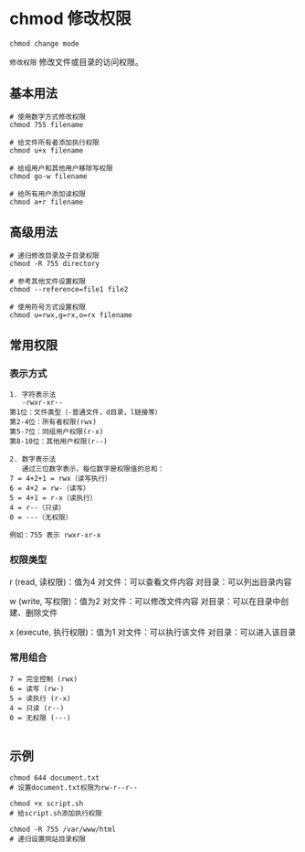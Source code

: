 # chmod 修改权限

`chmod change mode`

`修改权限` 修改文件或目录的访问权限。

## 基本用法
```shell
# 使用数字方式修改权限
chmod 755 filename

# 给文件所有者添加执行权限
chmod u+x filename

# 给组用户和其他用户移除写权限
chmod go-w filename

# 给所有用户添加读权限
chmod a+r filename
```

## 高级用法
```shell
# 递归修改目录及子目录权限
chmod -R 755 directory

# 参考其他文件设置权限
chmod --reference=file1 file2

# 使用符号方式设置权限
chmod u=rwx,g=rx,o=rx filename
```

## 常用权限
### 表示方式
````
1. 字符表示法
   -rwxr-xr--
第1位：文件类型（-普通文件，d目录，l链接等）
第2-4位：所有者权限(rwx)
第5-7位：同组用户权限(r-x)
第8-10位：其他用户权限(r--)

2. 数字表示法
   通过三位数字表示，每位数字是权限值的总和：
7 = 4+2+1 = rwx（读写执行）
6 = 4+2 = rw-（读写）
5 = 4+1 = r-x（读执行）
4 = r--（只读）
0 = ---（无权限）

例如：755 表示 rwxr-xr-x
````

### 权限类型
r (read, 读权限)：值为4
对文件：可以查看文件内容
对目录：可以列出目录内容

w (write, 写权限)：值为2
对文件：可以修改文件内容
对目录：可以在目录中创建、删除文件

x (execute, 执行权限)：值为1
对文件：可以执行该文件
对目录：可以进入该目录

### 常用组合
````
7 = 完全控制 (rwx)
6 = 读写 (rw-)
5 = 读执行 (r-x)
4 = 只读 (r--)
0 = 无权限 (---)


````

## 示例
```shell
chmod 644 document.txt
# 设置document.txt权限为rw-r--r--

chmod +x script.sh
# 给script.sh添加执行权限

chmod -R 755 /var/www/html
# 递归设置网站目录权限
```